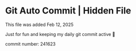 # Git Auto Commit | Hidden File

This file was added Feb 12, 2025

Just for fun and keeping my daily git commit active 🤪

commit number: 241623
